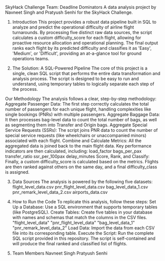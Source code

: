 SkyHack Challenge
Team: Deadline Dominators
A data analysis project by Navneet Singh and Pratyush Senhi for the SkyHack Challenge.

1. Introduction
This project provides a robust data pipeline built in SQL to analyze and predict the operational difficulty of airline flight turnarounds. By processing five distinct raw data sources, the script calculates a custom difficulty_score for each flight, allowing for proactive resource allocation and operational planning.
The final output ranks each flight by its predicted difficulty and classifies it as 'Easy', 'Medium', or 'Difficult', providing an at-a-glance tool for ground operations teams.

2. The Solution: A SQL-Powered Pipeline
The core of this project is a single, clean SQL script that performs the entire data transformation and analysis process. The script is designed to be easy to run and understand, using temporary tables to logically separate each step of the process.

Our Methodology
The analysis follows a clear, step-by-step methodology:
Aggregate Passenger Data: The first step correctly calculates the total number of passengers for each unique flight, handling complexities like single bookings (PNRs) with multiple passengers.
Aggregate Baggage Data: It then processes bag-level data to count the total number of bags, as well as segmenting them into Transfer and Origin bags.
Aggregate Special Service Requests (SSRs): The script joins PNR data to count the number of special service requests (like wheelchairs or unaccompanied minors) associated with each flight.
Combine and Calculate Metrics: All the aggregated data is joined back to the main flight data. Key performance indicators are then calculated, including:
load_factor
bags_per_pax
transfer_ratio
ssr_per_100pax
delay_minutes
Score, Rank, and Classify: Finally, a custom difficulty_score is calculated based on the metrics. Flights are then ranked against others on the same day, and a final difficulty_class is assigned.

3. Data Sources
The analysis is powered by the following five datasets:
flight_level_data.csv
pnr_flight_level_data.csv
bag_level_data_1.csv
pnr_remark_level_data_2.csv
airports_data.csv

5. How to Run the Code
To replicate this analysis, follow these steps:
Set Up a Database: Use a SQL environment that supports temporary tables (like PostgreSQL).
Create Tables: Create five tables in your database with names and schemas that match the columns in the CSV files.
"flight_level_data"
"pnr_flight_level_data"
"bag_level_data_1"
"pnr_remark_level_data_2"
Load Data: Import the data from each CSV file into its corresponding table.
Execute the Script: Run the complete SQL script provided in this repository. The script is self-contained and will produce the final ranked and classified list of flights.

5. Team Members
Navneet Singh
Pratyush Senhi
